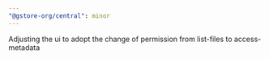 ```yaml
---
"@gstore-org/central": minor
---
```


Adjusting the ui to adopt the change of permission from list-files to access-metadata
